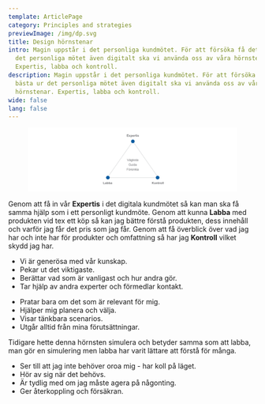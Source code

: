 ```yaml
---
template: ArticlePage
category: Principles and strategies
previewImage: /img/dp.svg
title: Design hörnstenar
intro: Magin uppstår i det personliga kundmötet. För att försöka få det bästa ur
  det personliga mötet även digitalt ska vi använda oss av våra hörnstenar.
  Expertis, labba och kontroll.
description: Magin uppstår i det personliga kundmötet. För att försöka få det
  bästa ur det personliga mötet även digitalt ska vi använda oss av våra
  hörnstenar. Expertis, labba och kontroll.
wide: false
lang: false
---
```

<figure class="Image null Image__wide"><img src="/img/cornerstones.png" srcset="/img/cornerstones.png 2x" alt=""><figcaption><div class="Image__caption"></div></figcaption></figure>

Genom att få in vår **Expertis** i det digitala kundmötet så kan man ska få samma hjälp som i ett personligt kundmöte. Genom att kunna **Labba** med produkten vid tex ett köp så kan jag bättre förstå produkten, dess innehåll och varför jag får det pris som jag får. Genom att få överblick över vad jag har och inte har för produkter och omfattning så har jag **Kontroll** vilket skydd jag har.

<section>
<Collapse title="Mer om expertis">
<div class="content">



* Vi är generösa med vår kunskap.
* Pekar ut det viktigaste.
* Berättar vad som är vanligast och hur andra gör. 
* Tar hjälp av andra experter och förmedlar kontakt.

</div></Collapse>
<Collapse title="Mer om labba">
<div class="content">

* Pratar bara om det som är relevant för mig.
* Hjälper mig planera och välja.
* Visar tänkbara scenarios.
* Utgår alltid från mina förutsättningar.



Tidigare hette denna hörnsten simulera och betyder samma som att labba, man gör en simulering men labba har varit lättare att förstå för många.
</div></Collapse>
<Collapse title="Mer om kontroll">
<div class="content">



* Ser till att jag inte behöver oroa mig - har koll på läget.
* Hör av sig när det behövs.
* Är tydlig med om jag måste agera på någonting.
* Ger återkoppling och försäkran.

</div></Collapse>
</section>
